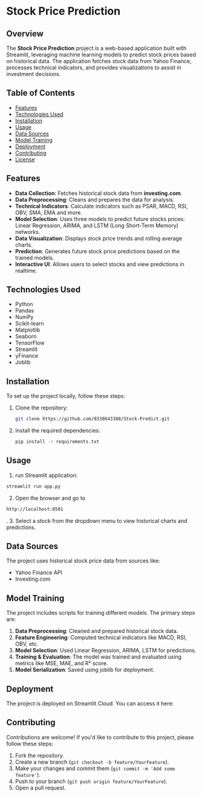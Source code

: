 # Stock Price Prediction

## Overview
The **Stock Price Prediction** project is a web-based application built with Streamlit, leveraging machine learning models to predict stock prices based on historical data. The application fetches stock data from Yahoo Finance, processes technical indicators, and provides visualizations to assist in investment decisions.

## Table of Contents
- [Features](#features)
- [Technologies Used](#technologies-used)
- [Installation](#installation)
- [Usage](#usage)
- [Data Sources](#data-sources)
- [Model Training](#model-training)
- [Deployment](#Deployment)
- [Contributing](#contributing)
- [License](#license)

## Features
- **Data Collection**: Fetches historical stock data from **investing.com**.
- **Data Preprocessing**: Cleans and prepares the data for analysis.
- **Technical Indicators**: Calculate indicators such as PSAR, MACD, RSI, OBV, SMA, EMA and more.
- **Model Selection**: Uses three models to predict future stocks prices: Linear Regression, ARIMA, and LSTM (Long Short-Term Memory) networks.
- **Data Visualization**: Displays stock price trends and rolling average charts.
- **Prediction**: Generates future stock price predictions based on the trained models.
- **Interactive UI**: Allows users to select stocks and view predictions in realtime.

## Technologies Used
- Python
- Pandas
- NumPy
- Scikit-learn
- Matplotlib
- Seaborn
- TensorFlow
- Streamlit
- yFinance
- Joblib

## Installation
To set up the project locally, follow these steps:

1. Clone the repository:
   ```bash
   git clone https://github.com/0338643388/Stock-Predict.git
   ```
2. Install the required dependencies:
   ```bash
   pip install -r requirements.txt
   ```

## Usage
1. run Streamlit application:
```bash
streamlit run app.py
```
2. Open the browser and go to
```bash
http://localhost:8501
```
.
3. Select a stock from the dropdown menu to view historical charts and predictions.

## Data Sources
The project uses historical stock price data from sources like:
- Yahoo Finance API
- Investing.com

## Model Training
The project includes scripts for training different models. The primary steps are:
1. **Data Preprocessing**: Cleaned and prepared historical stock data.
2. **Feature Engineering**: Computed technical indicators like MACD, RSI, OBV, etc.
3. **Model Selection**: Used Linear Regression, ARIMA, LSTM for predictions.
4. **Training & Evaluation**: The model was trained and evaluated using metrics like MSE, MAE, and R² score.
6. **Model Serialization**: Saved using joblib for deployment.

## Deployment
The project is deployed on Streamlit Cloud. You can access it here:


## Contributing
Contributions are welcome! If you'd like to contribute to this project, please follow these steps:
1. Fork the repository.
2. Create a new branch (`git checkout -b feature/YourFeature`).
3. Make your changes and commit them (`git commit -m 'Add some feature'`).
4. Push to your branch (`git push origin feature/YourFeature`).
5. Open a pull request.

